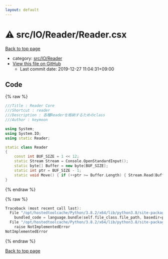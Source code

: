 ```yaml
---
layout: default
---
```


<!-- mathjax config similar to math.stackexchange -->
<script type="text/javascript" async
  src="https://cdnjs.cloudflare.com/ajax/libs/mathjax/2.7.5/MathJax.js?config=TeX-MML-AM_CHTML">
</script>
<script type="text/x-mathjax-config">
  MathJax.Hub.Config({
    TeX: { equationNumbers: { autoNumber: "AMS" }},
    tex2jax: {
      inlineMath: [ ['$','$'] ],
      processEscapes: true
    },
    "HTML-CSS": { matchFontHeight: false },
    displayAlign: "left",
    displayIndent: "2em"
  });
</script>

<script type="text/javascript" src="https://cdnjs.cloudflare.com/ajax/libs/jquery/3.4.1/jquery.min.js"></script>
<script src="https://cdn.jsdelivr.net/npm/jquery-balloon-js@1.1.2/jquery.balloon.min.js" integrity="sha256-ZEYs9VrgAeNuPvs15E39OsyOJaIkXEEt10fzxJ20+2I=" crossorigin="anonymous"></script>
<script type="text/javascript" src="../../../../assets/js/copy-button.js"></script>
<link rel="stylesheet" href="../../../../assets/css/copy-button.css" />


# :warning: src/IO/Reader/Reader.csx

<a href="../../../../index.html">Back to top page</a>

* category: <a href="../../../../index.html#085db4af1aa8f80c6806e43b548f59da">src/IO/Reader</a>
* <a href="{{ site.github.repository_url }}/blob/master/src/IO/Reader/Reader.csx">View this file on GitHub</a>
    - Last commit date: 2019-12-27 11:04:31+09:00




## Code

<a id="unbundled"></a>
{% raw %}
```cpp
///Title : Reader Core
///Shortcut : reader
///Description : 各種Readerを格納するためのclass
///Author : keymoon

using System;
using System.IO;
using static Reader;

static class Reader
{
    const int BUF_SIZE = 1 << 12;
    static Stream Stream = Console.OpenStandardInput();
    static byte[] Buffer = new byte[BUF_SIZE];
    static int ptr = BUF_SIZE - 1;
    static void Move() { if (++ptr >= Buffer.Length) { Stream.Read(Buffer, 0, BUF_SIZE); ptr = 0; } }
}

```
{% endraw %}

<a id="bundled"></a>
{% raw %}
```cpp
Traceback (most recent call last):
  File "/opt/hostedtoolcache/Python/3.8.2/x64/lib/python3.8/site-packages/onlinejudge_verify/docs.py", line 340, in write_contents
    bundled_code = language.bundle(self.file_class.file_path, basedir=pathlib.Path.cwd())
  File "/opt/hostedtoolcache/Python/3.8.2/x64/lib/python3.8/site-packages/onlinejudge_verify/languages/csharpscript.py", line 108, in bundle
    raise NotImplementedError
NotImplementedError

```
{% endraw %}

<a href="../../../../index.html">Back to top page</a>

